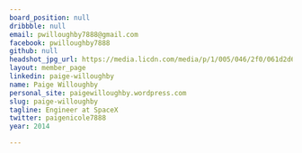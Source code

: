 ```yaml
---
board_position: null
dribbble: null
email: pwilloughby7888@gmail.com
facebook: pwilloughby7888
github: null
headshot_jpg_url: https://media.licdn.com/media/p/1/005/046/2f0/061d2d6.jpg
layout: member_page
linkedin: paige-willoughby
name: Paige Willoughby
personal_site: paigewilloughby.wordpress.com
slug: paige-willoughby
tagline: Engineer at SpaceX
twitter: paigenicole7888
year: 2014

---
```


